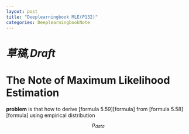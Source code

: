 ```yaml
---
layout: post
title: "Deeplearningbook MLE(P132)"
categories: DeeplearningbookNote
---
```

# *草稿,Draft*
# The Note of Maximum Likelihood Estimation

**problem** is that how to derive [formula 5.59][formula] from [formula 5.58][formula] using empirical distribution $$p_{data}$$
